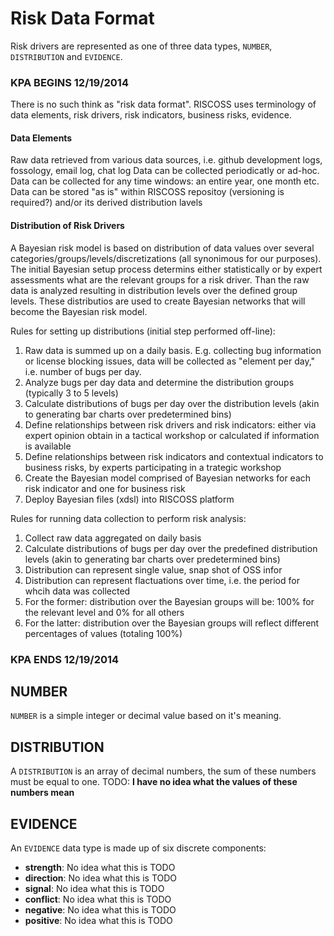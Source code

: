 # Risk Data Format

Risk drivers are represented as one of three data types, `NUMBER`, `DISTRIBUTION`
and `EVIDENCE`.

### KPA BEGINS 12/19/2014
There is no such think as "risk data format". RISCOSS uses terminology of data elements, risk drivers, risk indicators, business risks, evidence. 

#### Data Elements
Raw data retrieved from various data sources, i.e. github development logs, fossology, email log, chat log
Data can be collected periodicatly or ad-hoc.
Data can be collected for any time windows: an entire year, one month etc.
Data can be stored "as is" within RISCOSS repositoy (versioning is required?) and/or its derived distribution lavels

#### Distribution of Risk Drivers
A Bayesian risk model is based on distribution of data values over several categories/groups/levels/discretizations (all synonimous for our purposes). The initial Bayesian setup process determins either statistically or by expert assessments what are the relevant groups for a risk driver. Than the raw data is analyzed resulting in distribution levels over the defined group levels. These distributios are used to create Bayesian networks that will become the Bayesian risk model.

Rules for setting up distributions (initial step performed off-line):

1. Raw data is summed up on a daily basis. E.g. collecting bug information or license blocking issues, data will be collected as "element per day," i.e. number of bugs per day.
3. Analyze bugs per day data and determine the distribution groups (typically 3 to 5 levels)
4. Calculate distributions of bugs per day over the distribution levels (akin to generating bar charts over predetermined bins)
5. Define relationships between risk drivers and risk indicators: either via expert opinion obtain in a tactical workshop or calculated if information is available
6. Define relationships between risk indicators and contextual indicators to business risks, by experts participating in a trategic workshop
7. Create the Bayesian model comprised of Bayesian networks for each risk indicator and one for business risk
8. Deploy Bayesian files (xdsl) into RISCOSS platform

Rules for running data collection to perform risk analysis:

1. Collect raw data  aggregated on daily basis
2. Calculate distributions of bugs per day over the predefined distribution levels (akin to generating bar charts over predetermined bins)
3. Distribution can represent single value, snap shot of OSS infor
4. Distribution can represent flactuations over time, i.e. the period for whcih data was collected
5. For the former: distribution over the Bayesian groups will be: 100% for the relevant level and 0% for all others
6. For the latter: distribution over the Bayesian groups will reflect different percentages of values (totaling 100%)

### KPA ENDS 12/19/2014

## NUMBER

`NUMBER` is a simple integer or decimal value based on it's meaning.

## DISTRIBUTION

A `DISTRIBUTION` is an array of decimal numbers, the sum of these numbers must be equal to one.
TODO: **I have no idea what the values of these numbers mean**

## EVIDENCE

An `EVIDENCE` data type is made up of six discrete components:

* **strength**: No idea what this is TODO
* **direction**: No idea what this is TODO
* **signal**: No idea what this is TODO
* **conflict**: No idea what this is TODO
* **negative**: No idea what this is TODO
* **positive**: No idea what this is TODO
